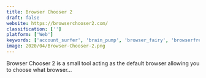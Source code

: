 ```yaml
---
title: Browser Chooser 2
draft: false 
website: https://browserchooser2.com/
classification: ['']
platform: ['Web']
keywords: ['account_surfer', 'brain_pump', 'browser_fairy', 'browserfreedom', 'browsertrayswitch', 'choosy', 'compass_by_jobtome', 'highbrow', 'inkdrop', 'lincastor_browser', 'primer_2.0_by_google', 'random_elon', 'the_book_of_yeezus', 'volley', 'browserling']
image: 2020/04/Browser-Chooser-2.png
---
```

Browser Chooser 2 is a small tool acting as the default browser allowing you to choose what browser...